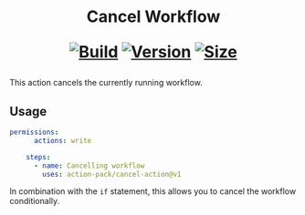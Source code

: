 <h1 align="center">Cancel Workflow<br />
<div align="center">
  
  [![Build](https://github.com/action-pack/cancel-action/workflows/Build/badge.svg)](https://github.com/action-pack/cancel-action/)
  [![Version](https://img.shields.io/github/v/tag/action-pack/cancel-action?label=version&sort=semver&color=066da5)](https://github.com/marketplace/actions/cancel-workflow)
  [![Size](https://img.shields.io/github/languages/code-size/action-pack/cancel-action?label=size&color=066da5)](https://github.com/action-pack/cancel-action/)
  
</div></h1>

This action cancels the currently running workflow.

## Usage

```yaml
permissions:
      actions: write

    steps:
      - name: Cancelling workflow
        uses: action-pack/cancel-action@v1
```

In combination with the ```if``` statement, this allows you to cancel the workflow conditionally.
